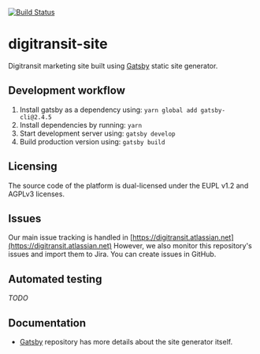 [![Build Status](https://travis-ci.org/HSLdevcom/digitransit-site.svg?branch=master)](https://travis-ci.org/HSLdevcom/digitransit-site)

# digitransit-site

Digitransit marketing site built using [Gatsby][Gatsby] static site generator.

## Development workflow

1. Install gatsby as a dependency using: `yarn global add gatsby-cli@2.4.5`
2. Install dependencies by running: `yarn`
3. Start development server using: `gatsby develop`
4. Build production version using: `gatsby build`

## Licensing

The source code of the platform is dual-licensed under the EUPL v1.2 and AGPLv3 licenses.

## Issues

Our main issue tracking is handled in [https://digitransit.atlassian.net](https://digitransit.atlassian.net)
However, we also monitor this repository's issues and import them to Jira. You can create issues in GitHub.

## Automated testing

*TODO*

## Documentation

- [Gatsby][Gatsby] repository has more details about the site generator itself.

[Gatsby]: https://github.com/gatsbyjs/gatsby "Transform plain text into dynamic blogs and websites using React.js"
